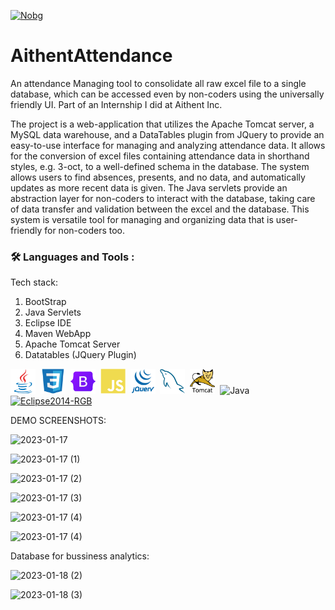 <a href="https://ibb.co/Bq235x8"><img src="https://i.ibb.co/ChK83Zx/Nobg.png" alt="Nobg" border="0"></a>
# AithentAttendance
An attendance Managing tool to consolidate all raw excel file to a single database, which can be accessed even  by non-coders using the universally friendly UI.
Part of an Internship I did at Aithent Inc. 

 


The project is a web-application that utilizes the Apache Tomcat server, a MySQL data warehouse, and a DataTables plugin from JQuery to provide an easy-to-use interface for managing and analyzing attendance data. It allows for the conversion of excel files containing attendance data in shorthand styles, e.g. 3-oct, to a well-defined schema in the database. The system allows users to find absences, presents, and no data, and automatically updates as more recent data is given. The Java servlets provide an abstraction layer for non-coders to interact with the database, taking care of data transfer and validation between the excel and the database. This system is versatile tool for managing and organizing data that is user-friendly for non-coders too.




### :hammer_and_wrench: Languages and Tools :
Tech stack:

1. BootStrap 
2. Java Servlets
3. Eclipse IDE 
4. Maven WebApp
5. Apache Tomcat Server
6. Datatables (JQuery Plugin)







<img src="https://github.com/devicons/devicon/blob/master/icons/java/java-original.svg" title="Java" alt="Java" width="40" height="40"/>&nbsp;
<img src="https://github.com/devicons/devicon/blob/master/icons/css3/css3-original.svg" title="Java" alt="Java" width="40" height="40"/>&nbsp;
<img src="https://github.com/devicons/devicon/blob/master/icons/bootstrap/bootstrap-original.svg" title="Java" alt="Java" width="40" height="40"/>&nbsp;
<img src="https://github.com/devicons/devicon/blob/master/icons/javascript/javascript-plain.svg" title="Java" alt="Java" width="40" height="40"/>&nbsp;
<img src="https://github.com/devicons/devicon/blob/master/icons/jquery/jquery-plain-wordmark.svg" title="Java" alt="Java" width="40" height="40"/>&nbsp;
<img src="https://github.com/devicons/devicon/blob/master/icons/mysql/mysql-original.svg" title="Java" alt="Java" width="40" height="40"/>&nbsp;
<img src="https://github.com/devicons/devicon/blob/master/icons/tomcat/tomcat-original-wordmark.svg" title="Java" alt="Java" width="40" height="40"/>&nbsp;
<img src="https://maven.apache.org/images/maven-logo-white-on-black.svg" title="Java" alt="Java" width="80" height="40"/>&nbsp;
<a href="https://ibb.co/HzcqrWk"><img src="https://i.ibb.co/1qCT9Dw/Eclipse2014-RGB.png" alt="Eclipse2014-RGB" border="0" title="Java" alt="Java" width="80" height="40"/></a>&nbsp;



DEMO SCREENSHOTS:


![2023-01-17](https://user-images.githubusercontent.com/77057510/214376470-4033731a-ffb0-4fce-b704-454656a4078f.png)

![2023-01-17 (1)](https://user-images.githubusercontent.com/77057510/214376252-8aae24b3-21e7-4730-90d6-c2672fa094e6.png)

![2023-01-17 (2)](https://user-images.githubusercontent.com/77057510/214376299-24f656fc-eefe-461b-9c00-4a30ac63cab8.png)

![2023-01-17 (3)](https://user-images.githubusercontent.com/77057510/214376443-cb050dca-a40c-416d-9c25-c1d26ec63511.png)

![2023-01-17 (4)](https://user-images.githubusercontent.com/77057510/214376462-27259782-d9ba-447c-896b-b869d00c7ad1.png)

![2023-01-17 (4)](https://user-images.githubusercontent.com/77057510/214376682-7d72dbd7-dde9-4b3c-8077-65b1b804ccad.png)


Database for bussiness analytics:


![2023-01-18 (2)](https://user-images.githubusercontent.com/77057510/214376766-6d8c9942-c8a6-40af-bb6b-ca840d37edc4.png)


![2023-01-18 (3)](https://user-images.githubusercontent.com/77057510/214376543-c31c3e5d-e0c9-4fbe-a542-f46e1b04642a.png)


